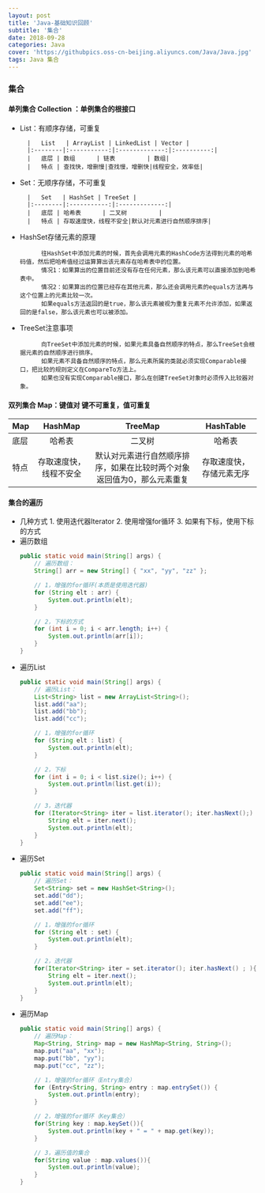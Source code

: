 ```yaml
---
layout: post
title: 'Java-基础知识回顾'
subtitle: '集合'
date: 2018-09-28
categories: Java
cover: 'https://githubpics.oss-cn-beijing.aliyuncs.com/Java/Java.jpg'
tags: Java 集合 
---
```


### 集合

#### 单列集合   Collection ：单例集合的根接口

* List：有顺序存储，可重复

		|   List   | ArrayList | LinkedList | Vector |
		|:--------|:-----------:|:-------------:|:----------:|
		|   底层 | 数组      | 链表         | 数组|
		|   特点 | 查找快，增删慢|查找慢，增删快|线程安全，效率低|

* Set：无顺序存储，不可重复

		|   Set   | HashSet | TreeSet |
		|:--------|:-----------:|:-------------:|
		|   底层 | 哈希表      | 二叉树         |
		|   特点 | 存取速度快，线程不安全|默认对元素进行自然顺序排序|
		
* HashSet存储元素的原理
	
			往HashSet中添加元素的时候，首先会调用元素的HashCode方法得到元素的哈希码值，然后把哈希值经过运算算出该元素存在哈希表中的位置。
			情况1：如果算出的位置目前还没有存在任何元素，那么该元素可以直接添加到哈希表中。
			情况2：如果算出的位置已经存在其他元素，那么还会调用元素的equals方法再与这个位置上的元素比较一次。
			如果equals方法返回的是true，那么该元素被视为重复元素不允许添加，如果返回的是false，那么该元素也可以被添加。
		
* TreeSet注意事项

			向TreeSet中添加元素的时候，如果元素具备自然顺序的特点，那么TreeSet会根据元素的自然顺序进行排序。
			如果元素不具备自然顺序的特点，那么元素所属的类就必须实现Comparable接口，把比较的规则定义在CompareTo方法上。
			如果也没有实现Comparable接口，那么在创建TreeSet对象时必须传入比较器对象。
	
#### 双列集合  Map：键值对  键不可重复，值可重复

|   Map   | HashMap | TreeMap | HashTable |
|:--------|:-----------:|:-------------:|:---------------:|
|   底层 | 哈希表      | 二叉树    | 哈希表|
|   特点 | 存取速度快，线程不安全|默认对元素进行自然顺序排序，如果在比较时两个对象返回值为0，那么元素重复|存取速度快，存储元素无序|

 #### 集合的遍历
 
* 几种方式
		1. 使用迭代器Iterator
		2. 使用增强for循环
		3. 如果有下标，使用下标的方式
* 遍历数组
	```Java
	public static void main(String[] args) {
		// 遍历数组：
		String[] arr = new String[] { "xx", "yy", "zz" };

		// 1，增强的for循环(本质是使用迭代器)
		for (String elt : arr) {
			System.out.println(elt);
		}

		// 2，下标的方式
		for (int i = 0; i < arr.length; i++) {
			System.out.println(arr[i]);
		}
	}
	```
* 遍历List
	```Java
	public static void main(String[] args) {
		// 遍历List：
		List<String> list = new ArrayList<String>();
		list.add("aa");
		list.add("bb");
		list.add("cc");

		// 1，增强的for循环
		for (String elt : list) {
			System.out.println(elt);
		}

		// 2，下标
		for (int i = 0; i < list.size(); i++) {
			System.out.println(list.get(i));
		}

		// 3，迭代器
		for (Iterator<String> iter = list.iterator(); iter.hasNext();) {
			String elt = iter.next();
			System.out.println(elt);
		}
	}
	```
* 遍历Set
	```Java
	public static void main(String[] args) {
		// 遍历Set：
		Set<String> set = new HashSet<String>();
		set.add("dd");
		set.add("ee");
		set.add("ff");

		// 1，增强的for循环
		for (String elt : set) {
			System.out.println(elt);
		}

		// 2，迭代器
		for(Iterator<String> iter = set.iterator(); iter.hasNext() ; ){
			String elt = iter.next();
			System.out.println(elt);
		}
	}
	```
* 遍历Map
	```Java
	public static void main(String[] args) {
		// 遍历Map：
		Map<String, String> map = new HashMap<String, String>();
		map.put("aa", "xx");
		map.put("bb", "yy");
		map.put("cc", "zz");

		// 1，增强的for循环（Entry集合）
		for (Entry<String, String> entry : map.entrySet()) {
			System.out.println(entry);
		}

		// 2，增强的for循环（Key集合）
		for(String key : map.keySet()){
			System.out.println(key + " = " + map.get(key));
		}

		// 3，遍历值的集合
		for(String value : map.values()){
			System.out.println(value);
		}
	}
	```
	
